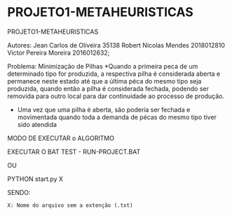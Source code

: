 # PROJETO1-METAHEURISTICAS
PROJETO1-METAHEURISTICAS

Autores:  Jean Carlos de Oliveira 35138
          Robert Nicolas Mendes 2018012810
          Victor Pereira Moreira 2016012632;
          
Problema: Minimização de Pilhas
*Quando a primeira peca de um determinado tipo for produzida, a respectiva pilha é
considerada aberta e permanece neste estado até que a última péca do mesmo tipo seja
produzida, quando então a pilha é considerada fechada, podendo ser removida para outro
local para dar continuidade ao processo de produção.

* Uma vez que uma pilha é aberta, são podería ser fechada e movimentada quando toda a
demanda de pécas do mesmo tipo tiver sido atendida


MODO DE EXECUTAR o ALGORITMO

EXECUTAR O BAT TEST - RUN-PROJECT.BAT

OU

PYTHON start.py X

SENDO:

    X: Nome do arquivo sem a extenção (.txt)

